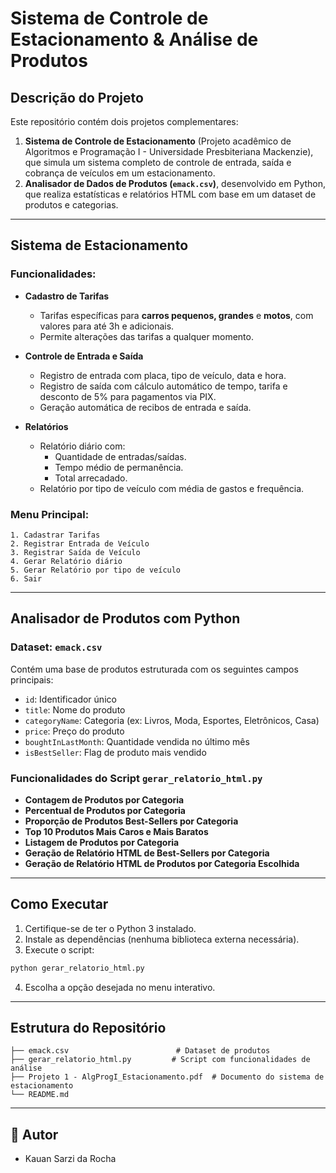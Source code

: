 
# Sistema de Controle de Estacionamento & Análise de Produtos

## Descrição do Projeto

Este repositório contém dois projetos complementares:

1. **Sistema de Controle de Estacionamento** (Projeto acadêmico de Algoritmos e Programação I - Universidade Presbiteriana Mackenzie), que simula um sistema completo de controle de entrada, saída e cobrança de veículos em um estacionamento.
2. **Analisador de Dados de Produtos (`emack.csv`)**, desenvolvido em Python, que realiza estatísticas e relatórios HTML com base em um dataset de produtos e categorias.

---

## Sistema de Estacionamento

### Funcionalidades:

- **Cadastro de Tarifas**
  - Tarifas específicas para **carros pequenos, grandes** e **motos**, com valores para até 3h e adicionais.
  - Permite alterações das tarifas a qualquer momento.

- **Controle de Entrada e Saída**
  - Registro de entrada com placa, tipo de veículo, data e hora.
  - Registro de saída com cálculo automático de tempo, tarifa e desconto de 5% para pagamentos via PIX.
  - Geração automática de recibos de entrada e saída.

- **Relatórios**
  - Relatório diário com:
    - Quantidade de entradas/saídas.
    - Tempo médio de permanência.
    - Total arrecadado.
  - Relatório por tipo de veículo com média de gastos e frequência.

### Menu Principal:
```
1. Cadastrar Tarifas
2. Registrar Entrada de Veículo
3. Registrar Saída de Veículo
4. Gerar Relatório diário
5. Gerar Relatório por tipo de veículo
6. Sair
```

---

## Analisador de Produtos com Python

### Dataset: `emack.csv`

Contém uma base de produtos estruturada com os seguintes campos principais:

- `id`: Identificador único
- `title`: Nome do produto
- `categoryName`: Categoria (ex: Livros, Moda, Esportes, Eletrônicos, Casa)
- `price`: Preço do produto
- `boughtInLastMonth`: Quantidade vendida no último mês
- `isBestSeller`: Flag de produto mais vendido

### Funcionalidades do Script `gerar_relatorio_html.py`

- **Contagem de Produtos por Categoria**
- **Percentual de Produtos por Categoria**
- **Proporção de Produtos Best-Sellers por Categoria**
- **Top 10 Produtos Mais Caros e Mais Baratos**
- **Listagem de Produtos por Categoria**
- **Geração de Relatório HTML de Best-Sellers por Categoria**
- **Geração de Relatório HTML de Produtos por Categoria Escolhida**

---

## Como Executar

1. Certifique-se de ter o Python 3 instalado.
2. Instale as dependências (nenhuma biblioteca externa necessária).
3. Execute o script:

```bash
python gerar_relatorio_html.py
```

4. Escolha a opção desejada no menu interativo.

---

##  Estrutura do Repositório

```
├── emack.csv                        # Dataset de produtos
├── gerar_relatorio_html.py         # Script com funcionalidades de análise
├── Projeto 1 - AlgProgI_Estacionamento.pdf  # Documento do sistema de estacionamento
└── README.md
```

---

## 👥 Autor
- Kauan Sarzi da Rocha

